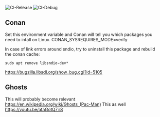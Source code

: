 ![CI-Release](https://github.com/patricia-gallardo/pacman/workflows/CI-Release/badge.svg)
![CI-Debug](https://github.com/patricia-gallardo/pacman/workflows/CI-Debug/badge.svg)
## Conan

Set this environment variable and Conan will tell you which packages you need to
intall on Linux.
CONAN_SYSREQUIRES_MODE=verify

In case of link errors around sndio, try to uninstall this package and rebuild the conan cache:
~~~
sudo apt remove libsndio-dev*
~~~
https://bugzilla.libsdl.org/show_bug.cgi?id=5105

## Ghosts
This will probably become relevant https://en.wikipedia.org/wiki/Ghosts_(Pac-Man)
This as well https://youtu.be/ataGotQ7ir8